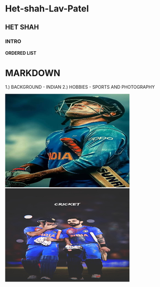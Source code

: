 # Het-shah-Lav-Patel
## HET SHAH
### INTRO
#### ORDERED LIST 
# MARKDOWN
1.) BACKGROUND - INDIAN
2.) HOBBIES - SPORTS AND PHOTOGRAPHY





<img src="images/IMG1.jpg" alt="Image Alt Text" width="400" height="300">
















<img src="images/IMG2.jpg" alt="Image Alt Text" width="400" height="300">



